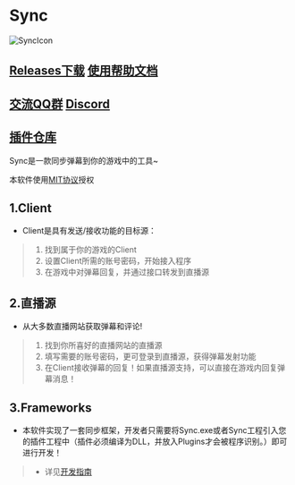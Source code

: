 # Sync

![SyncIcon](Sync/Resources/SyncIcon.ico)

## [Releases下载](/releases) [使用帮助文档](ReadMe/UserGudie/README.md) 
## [交流QQ群](https://jq.qq.com/?_wv=1027&k=5y2CVZ6) [Discord](https://discord.gg/KG86sWS)
## [插件仓库](https://github.com/Deliay/SyncPlugin)
Sync是一款同步弹幕到你的游戏中的工具~

本软件使用[MIT协议](LICENSE)授权

## 1.Client

- Client是具有发送/接收功能的目标源：  
> 1. 找到属于你的游戏的Client
> 2. 设置Client所需的账号密码，开始接入程序 
> 3. 在游戏中对弹幕回复，并通过接口转发到直播源  

## 2.直播源

- 从大多数直播网站获取弹幕和评论!  
> 1. 找到你所喜好的直播网站的直播源
> 2. 填写需要的账号密码，更可登录到直播源，获得弹幕发射功能
> 3. 在Client接收弹幕的回复！如果直播源支持，可以直接在游戏内回复弹幕消息！

## 3.Frameworks

- 本软件实现了一套同步框架，开发者只需要将Sync.exe或者Sync工程引入您的插件工程中（插件必须编译为DLL，并放入Plugins才会被程序识别。）即可进行开发！

> - 详见[开发指南](ReadMe/DevelopGuide/README.md)
